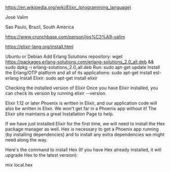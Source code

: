 https://en.wikipedia.org/wiki/Elixir_(programming_language)

José Valim

Sao Paulo, Brazil, South America

https://www.crunchbase.com/person/jos%C3%A9-valim


https://elixir-lang.org/install.html


Ubuntu or Debian
Add Erlang Solutions repository: wget https://packages.erlang-solutions.com/erlang-solutions_2.0_all.deb && sudo dpkg -i erlang-solutions_2.0_all.deb
Run: sudo apt-get update
Install the Erlang/OTP platform and all of its applications: sudo apt-get install esl-erlang
Install Elixir: sudo apt-get install elixir



Checking the installed version of Elixir
Once you have Elixir installed, you can check its version by running elixir --version.

Elixir 1.12 or later
Phoenix is written in Elixir, and our application code will also be written in Elixir. We won't get far in a Phoenix app without it! The Elixir site maintains a great Installation Page to help.

If we have just installed Elixir for the first time, we will need to install the Hex package manager as well. Hex is necessary to get a Phoenix app running (by installing dependencies) and to install any extra dependencies we might need along the way.

Here's the command to install Hex (If you have Hex already installed, it will upgrade Hex to the latest version):

mix local.hex